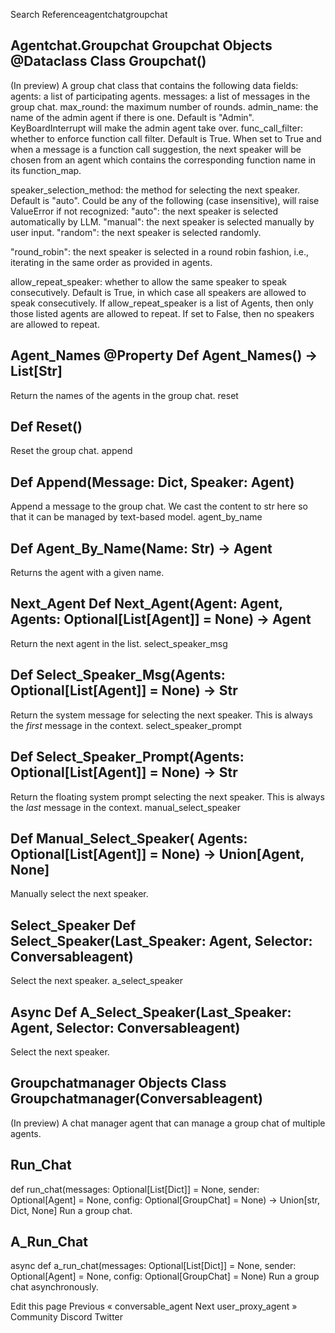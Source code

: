 Search Referenceagentchatgroupchat

## Agentchat.Groupchat Groupchat Objects @Dataclass Class Groupchat()

(In preview) A group chat class that contains the following data fields:
agents: a list of participating agents. messages: a list of messages in the group chat. max_round: the maximum number of rounds. admin_name: the name of the admin agent if there is one. Default is "Admin". KeyBoardInterrupt will make the admin agent take over. func_call_filter: whether to enforce function call filter. Default is True. When set to True and when a message is a function call suggestion, the next speaker will be chosen from an agent which contains the corresponding function name in its function_map.

speaker_selection_method: the method for selecting the next speaker. Default is "auto". Could be any of the following (case insensitive), will raise ValueError if not recognized:
"auto": the next speaker is selected automatically by LLM. "manual": the next speaker is selected manually by user input. "random": the next speaker is selected randomly.

"round_robin": the next speaker is selected in a round robin fashion, i.e., iterating in the same order as provided in agents.

allow_repeat_speaker: whether to allow the same speaker to speak consecutively. Default is True, in which case all speakers are allowed to speak consecutively. If allow_repeat_speaker is a list of Agents, then only those listed agents are allowed to repeat. If set to False, then no speakers are allowed to repeat.

## Agent_Names @Property Def Agent_Names() -> List[Str]

Return the names of the agents in the group chat. reset

## Def Reset()

Reset the group chat. append

## Def Append(Message: Dict, Speaker: Agent)

Append a message to the group chat. We cast the content to str here so that it can be managed by text-based model. agent_by_name

## Def Agent_By_Name(Name: Str) -> Agent

Returns the agent with a given name.

## Next_Agent Def Next_Agent(Agent: Agent, Agents: Optional[List[Agent]] = None) -> Agent

Return the next agent in the list. select_speaker_msg

## Def Select_Speaker_Msg(Agents: Optional[List[Agent]] = None) -> Str

Return the system message for selecting the next speaker. This is always the *first* message in the context. select_speaker_prompt

## Def Select_Speaker_Prompt(Agents: Optional[List[Agent]] = None) -> Str

Return the floating system prompt selecting the next speaker. This is always the *last* message in the context. manual_select_speaker

## Def Manual_Select_Speaker( Agents: Optional[List[Agent]] = None) -> Union[Agent, None]

Manually select the next speaker.

## Select_Speaker Def Select_Speaker(Last_Speaker: Agent, Selector: Conversableagent)

Select the next speaker. a_select_speaker

## Async Def A_Select_Speaker(Last_Speaker: Agent, Selector: Conversableagent)

Select the next speaker.

## Groupchatmanager Objects Class Groupchatmanager(Conversableagent)

(In preview) A chat manager agent that can manage a group chat of multiple agents.

## Run_Chat

def run_chat(messages: Optional[List[Dict]] = None, sender: Optional[Agent] = None, config: Optional[GroupChat] = None) -> Union[str, Dict, None]
Run a group chat.

## A_Run_Chat

async def a_run_chat(messages: Optional[List[Dict]] = None, sender: Optional[Agent] = None, config: Optional[GroupChat] = None)
Run a group chat asynchronously.

Edit this page Previous « conversable_agent Next user_proxy_agent »
Community Discord Twitter